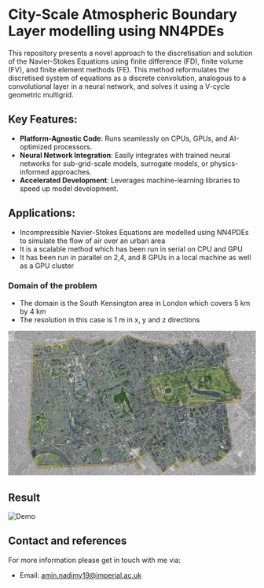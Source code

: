 # City-Scale Atmospheric Boundary Layer modelling using NN4PDEs

This repository presents a novel approach to the discretisation and solution of the Navier-Stokes Equations using finite difference (FD), finite volume (FV), and finite element methods (FE). This method reformulates the discretised system of equations as a discrete convolution, analogous to a convolutional layer in a neural network, and solves it using a V-cycle geometric multigrid.

## Key Features:
- **Platform-Agnostic Code**: Runs seamlessly on CPUs, GPUs, and AI-optimized processors.
- **Neural Network Integration**: Easily integrates with trained neural networks for sub-grid-scale models, surrogate models, or physics-informed approaches.
- **Accelerated Development**: Leverages machine-learning libraries to speed up model development.

## Applications:
- Incompressible Navier-Stokes Equations are modelled using NN4PDEs to simulate the flow of air over an urban area
- It is a scalable method which has been run in serial on CPU and GPU
- It has been run in parallel on 2,4, and 8 GPUs in a local machine as well as a GPU cluster

### Domain of the problem
- The domain is the South Kensington area in London which covers 5 km by 4 km
- The resolution in this case is 1 m in x, y and z directions

![Boundary Layer](https://github.com/Amin-Nadimy/City-Scale-Atmospheric-Boundary-Layer/blob/main/Documents/South_Kensington.jpg)


## Result
![Demo](https://github.com/Amin-Nadimy/City-Scale-Atmospheric-Boundary-Layer/blob/main/Documents/South_Kensington_demo.gif)





## Contact and references
For more information please get in touch with me via:
- Email: amin.nadimy19@imperial.ac.uk
